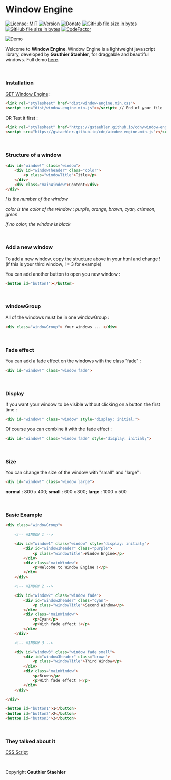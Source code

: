 # Window Engine

[![License: MIT](https://img.shields.io/github/license/GStaehler/Window-Engine.svg?color=brightgreen&label=License)](https://github.com/GStaehler/Window-Engine/blob/master/LICENSE)
[![Version](https://img.shields.io/github/release/GStaehler/Window-Engine.svg?color=Brightgreen&label=Version)](https://github.com/GStaehler/Window-Engine/releases)
[![Donate](https://img.shields.io/badge/Donate-PayPal-Brightgreen.svg)](https://www.paypal.me/GauthierStaehler)
[![GitHub file size in bytes](https://img.shields.io/github/size/GStaehler/Window_Engine/dist/window-engine.min.js.svg?color=green&label=window-engine.min.js)](https://github.com/GStaehler/Window-Engine/blob/master/dist/window-engine.min.js)
[![GitHub file size in bytes](https://img.shields.io/github/size/GStaehler/Window_Engine/dist/window-engine.min.css.svg?color=green&label=window-engine.min.css)](https://github.com/GStaehler/Window-Engine/blob/master/dist/window-engine.css)
[![CodeFactor](https://www.codefactor.io/repository/github/gstaehler/window-engine/badge)](https://www.codefactor.io/repository/github/gstaehler/window-engine)

![Demo](https://gstaehler.github.io/window_engine/window.png)

Welcome to **Window Engine**.  Window Engine is a lightweight javascript library, developed by **Gauthier Staehler**, for draggable and beautiful windows. Full demo [here](https://gstaehler.github.io/window-engine).

&nbsp;

### Installation

[GET Window Engine](https://gstaehler.github.io/get-window-engine/) :

```html
<link rel="stylesheet" href="dist/window-engine.min.css">
<script src="dist/window-engine.min.js"></script> // End of your file
```

OR Test it first :

```html
<link rel="stylesheet" href="https://gstaehler.github.io/cdn/window-engine.css">
<script src="https://gstaehler.github.io/cdn/window-engine.min.js"></script> // End of your file
```

&nbsp;

### Structure of a window

```html
<div id="window!" class="window">
	<div id="window!header" class="color">
		<p class="windowTitle">Title</p>
	</div>
	<div class="mainWindow">Content</div>
</div>
```
*! is the number of the window*

*color is the color of the window : purple, orange, brown, cyan, crimson, green*

*if no color, the window is black*

&nbsp;

### Add a new window

To add a new window, copy the structure above in your html and change ! (if this is your third window, ! = 3 for example)

You can add another button to open you new window :

```html
<button id="button!"></button>
```

&nbsp;

### windowGroup

All of the windows must be in one windowGroup :

```html
<div class="windowGroup"> Your windows ... </div>
```

&nbsp;

### Fade effect

You can add a fade effect on the windows with the class "fade" :

```html
<div id="window!" class="window fade">
```

&nbsp;

### Display

If you want your window to be visible without clicking on a button the first time :

```html
<div id="window!" class="window" style="display: initial;">
```

Of course you can combine it with the fade effect :

```html
<div id="window!" class="window fade" style="display: initial;">
```

&nbsp;

### Size

You can change the size of the window with "small" and "large" :

```html
<div id="window!" class="window large">
```

**normal** : 800 x 400; **small** : 600 x 300; **large** : 1000 x 500

&nbsp;

### Basic Example

```html
<div class="windowGroup">

	<!-- WINDOW 1 -->

	<div id="window1" class="window" style="display: initial;">
		<div id="window1header" class="purple">
			<p class="windowTitle">Window Engine</p>
		</div>
		<div class="mainWindow">
			<p>Welcome to Window Engine !</p>
		</div>
	</div>

	<!-- WINDOW 2 -->

	<div id="window2" class="window fade">
		<div id="window2header" class="cyan">
			<p class="windowTitle">Second Window</p>
		</div>
		<div class="mainWindow">
			<p>Cyan</p>
			<p>With fade effect !</p>
		</div>
	</div>

	<!-- WINDOW 3 -->

	<div id="window3" class="window fade small">
		<div id="window3header" class="brown">
			<p class="windowTitle">Third Window</p>
		</div>
		<div class="mainWindow">
			<p>Brown</p>
			<p>With fade effect !</p>
		</div>
	</div>
	
</div>

<button id="button1">1</button>
<button id="button2">2</button>
<button id="button3">3</button>
```

&nbsp;

### They talked about it

[CSS Script](https://www.cssscript.com/draggable-popup-window-engine/)

&nbsp;

Copyright **Gauthier Staehler**
